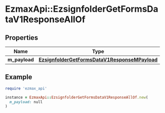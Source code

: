 # EzmaxApi::EzsignfolderGetFormsDataV1ResponseAllOf

## Properties

| Name | Type | Description | Notes |
| ---- | ---- | ----------- | ----- |
| **m_payload** | [**EzsignfolderGetFormsDataV1ResponseMPayload**](EzsignfolderGetFormsDataV1ResponseMPayload.md) |  |  |

## Example

```ruby
require 'ezmax_api'

instance = EzmaxApi::EzsignfolderGetFormsDataV1ResponseAllOf.new(
  m_payload: null
)
```

